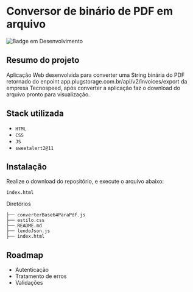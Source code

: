 # Conversor de binário de PDF em arquivo #

![Badge em Desenvolvimento](http://img.shields.io/static/v1?label=STATUS&message=FINALIZADO&color=GREEN)

## Resumo do projeto

Aplicação Web desenvolvida para converter uma String binária do PDF retornado do enpoint app.plugstorage.com.br/api/v2/invoices/export da empresa Tecnospeed, após converter a aplicação faz o download do arquivo pronto para visualização.

## Stack utilizada

* `HTML`
* `CSS`
* `JS`
* `sweetalert2@11`

## Instalação

Realize o download do repositório, e execute o arquivo abaixo:
```
index.html
```
Diretórios
```
├── converterBase64ParaPdf.js
├── estilo.css
├── README.md
├── lendoJson.js
├── index.html
```
## Roadmap

* Autenticação
* Tratamento de erros
* Validações
